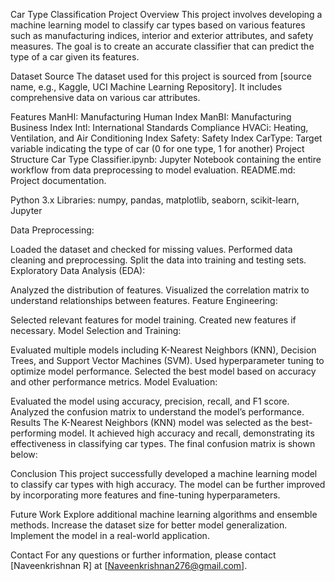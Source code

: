 Car Type Classification
Project Overview
This project involves developing a machine learning model to classify car types based on various features such as manufacturing indices, interior and exterior attributes, and safety measures. The goal is to create an accurate classifier that can predict the type of a car given its features.

Dataset
Source
The dataset used for this project is sourced from [source name, e.g., Kaggle, UCI Machine Learning Repository]. It includes comprehensive data on various car attributes.

Features
ManHI: Manufacturing Human Index
ManBI: Manufacturing Business Index
Intl: International Standards Compliance
HVACi: Heating, Ventilation, and Air Conditioning Index
Safety: Safety Index
CarType: Target variable indicating the type of car (0 for one type, 1 for another)
Project Structure
Car Type Classifier.ipynb: Jupyter Notebook containing the entire workflow from data preprocessing to model evaluation.
README.md: Project documentation.

Python 3.x
Libraries: numpy, pandas, matplotlib, seaborn, scikit-learn, Jupyter

Data Preprocessing:

Loaded the dataset and checked for missing values.
Performed data cleaning and preprocessing.
Split the data into training and testing sets.
Exploratory Data Analysis (EDA):

Analyzed the distribution of features.
Visualized the correlation matrix to understand relationships between features.
Feature Engineering:

Selected relevant features for model training.
Created new features if necessary.
Model Selection and Training:

Evaluated multiple models including K-Nearest Neighbors (KNN), Decision Trees, and Support Vector Machines (SVM).
Used hyperparameter tuning to optimize model performance.
Selected the best model based on accuracy and other performance metrics.
Model Evaluation:

Evaluated the model using accuracy, precision, recall, and F1 score.
Analyzed the confusion matrix to understand the model’s performance.
Results
The K-Nearest Neighbors (KNN) model was selected as the best-performing model. It achieved high accuracy and recall, demonstrating its effectiveness in classifying car types. The final confusion matrix is shown below:


Conclusion
This project successfully developed a machine learning model to classify car types with high accuracy. The model can be further improved by incorporating more features and fine-tuning hyperparameters.

Future Work
Explore additional machine learning algorithms and ensemble methods.
Increase the dataset size for better model generalization.
Implement the model in a real-world application.

Contact
For any questions or further information, please contact [Naveenkrishnan R] at [Naveenkrishnan276@gmail.com].
